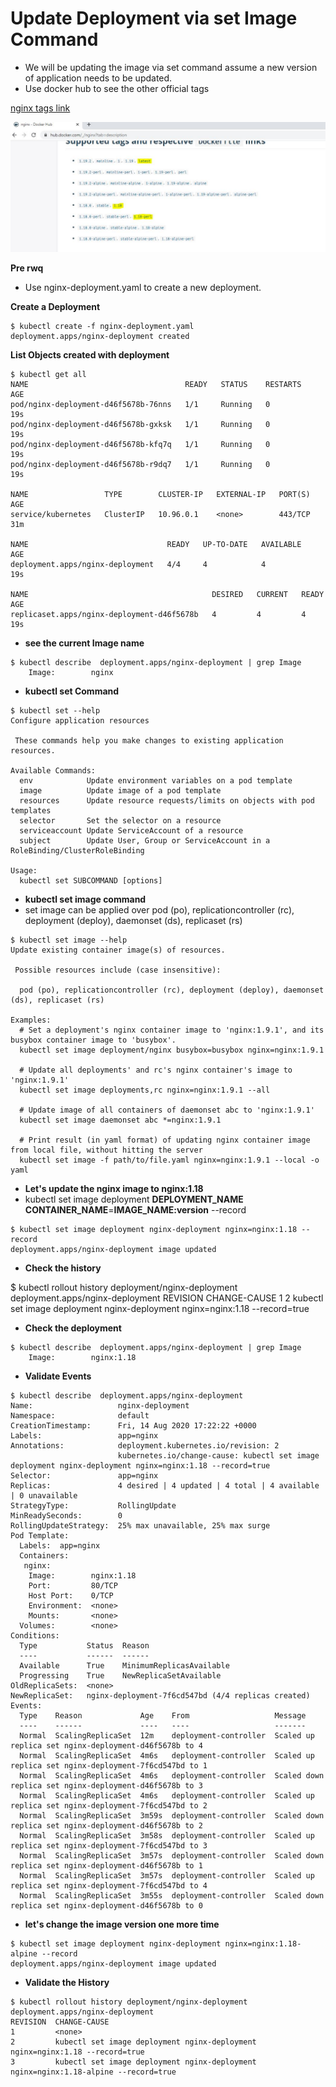 #  Update Deployment via set Image Command 

- We will be updating the image via set command  assume a new version of application needs to be updated.
- Use docker hub to see the other official tags 

[nginx tags link](https://hub.docker.com/_/nginx?tab=description)

![alt](nginx-image-tags.JPG)

**Pre rwq**

- Use nginx-deployment.yaml  to create a new deployment.

**Create a Deployment**
```
$ kubectl create -f nginx-deployment.yaml
deployment.apps/nginx-deployment created
```

**List Objects created with deployment**

```
$ kubectl get all
NAME                                   READY   STATUS    RESTARTS   AGE
pod/nginx-deployment-d46f5678b-76nns   1/1     Running   0          19s
pod/nginx-deployment-d46f5678b-gxksk   1/1     Running   0          19s
pod/nginx-deployment-d46f5678b-kfq7q   1/1     Running   0          19s
pod/nginx-deployment-d46f5678b-r9dq7   1/1     Running   0          19s

NAME                 TYPE        CLUSTER-IP   EXTERNAL-IP   PORT(S)   AGE
service/kubernetes   ClusterIP   10.96.0.1    <none>        443/TCP   31m

NAME                               READY   UP-TO-DATE   AVAILABLE   AGE
deployment.apps/nginx-deployment   4/4     4            4           19s

NAME                                         DESIRED   CURRENT   READY   AGE
replicaset.apps/nginx-deployment-d46f5678b   4         4         4       19s

```

- **see the current Image name**
```
$ kubectl describe  deployment.apps/nginx-deployment | grep Image
    Image:        nginx
```

- **kubectl set Command**
```
$ kubectl set --help
Configure application resources

 These commands help you make changes to existing application resources.

Available Commands:
  env            Update environment variables on a pod template
  image          Update image of a pod template
  resources      Update resource requests/limits on objects with pod templates
  selector       Set the selector on a resource
  serviceaccount Update ServiceAccount of a resource
  subject        Update User, Group or ServiceAccount in a RoleBinding/ClusterRoleBinding

Usage:
  kubectl set SUBCOMMAND [options]
```

- **kubectl set image command**
- set image can be applied over pod (po), replicationcontroller (rc), deployment (deploy), daemonset (ds), replicaset (rs)

```
$ kubectl set image --help
Update existing container image(s) of resources.

 Possible resources include (case insensitive):

  pod (po), replicationcontroller (rc), deployment (deploy), daemonset (ds), replicaset (rs)

Examples:
  # Set a deployment's nginx container image to 'nginx:1.9.1', and its busybox container image to 'busybox'.
  kubectl set image deployment/nginx busybox=busybox nginx=nginx:1.9.1

  # Update all deployments' and rc's nginx container's image to 'nginx:1.9.1'
  kubectl set image deployments,rc nginx=nginx:1.9.1 --all

  # Update image of all containers of daemonset abc to 'nginx:1.9.1'
  kubectl set image daemonset abc *=nginx:1.9.1

  # Print result (in yaml format) of updating nginx container image from local file, without hitting the server
  kubectl set image -f path/to/file.yaml nginx=nginx:1.9.1 --local -o yaml

```  

- **Let's update the nginx image to nginx:1.18**
- kubectl set image deployment **DEPLOYMENT_NAME** **CONTAINER_NAME**=**IMAGE_NAME:version** --record

```
$ kubectl set image deployment nginx-deployment nginx=nginx:1.18 --record
deployment.apps/nginx-deployment image updated

```

- **Check the history**

$ kubectl rollout history deployment/nginx-deployment
deployment.apps/nginx-deployment
REVISION  CHANGE-CAUSE
1         <none>
2         kubectl set image deployment nginx-deployment nginx=nginx:1.18 --record=true

- **Check the deployment**
```
$ kubectl describe  deployment.apps/nginx-deployment | grep Image
    Image:        nginx:1.18
```

- **Validate Events**
```
$ kubectl describe  deployment.apps/nginx-deployment
Name:                   nginx-deployment
Namespace:              default
CreationTimestamp:      Fri, 14 Aug 2020 17:22:22 +0000
Labels:                 app=nginx
Annotations:            deployment.kubernetes.io/revision: 2
                        kubernetes.io/change-cause: kubectl set image deployment nginx-deployment nginx=nginx:1.18 --record=true
Selector:               app=nginx
Replicas:               4 desired | 4 updated | 4 total | 4 available | 0 unavailable
StrategyType:           RollingUpdate
MinReadySeconds:        0
RollingUpdateStrategy:  25% max unavailable, 25% max surge
Pod Template:
  Labels:  app=nginx
  Containers:
   nginx:
    Image:        nginx:1.18
    Port:         80/TCP
    Host Port:    0/TCP
    Environment:  <none>
    Mounts:       <none>
  Volumes:        <none>
Conditions:
  Type           Status  Reason
  ----           ------  ------
  Available      True    MinimumReplicasAvailable
  Progressing    True    NewReplicaSetAvailable
OldReplicaSets:  <none>
NewReplicaSet:   nginx-deployment-7f6cd547bd (4/4 replicas created)
Events:
  Type    Reason             Age    From                   Message
  ----    ------             ----   ----                   -------
  Normal  ScalingReplicaSet  12m    deployment-controller  Scaled up replica set nginx-deployment-d46f5678b to 4
  Normal  ScalingReplicaSet  4m6s   deployment-controller  Scaled up replica set nginx-deployment-7f6cd547bd to 1
  Normal  ScalingReplicaSet  4m6s   deployment-controller  Scaled down replica set nginx-deployment-d46f5678b to 3
  Normal  ScalingReplicaSet  4m6s   deployment-controller  Scaled up replica set nginx-deployment-7f6cd547bd to 2
  Normal  ScalingReplicaSet  3m59s  deployment-controller  Scaled down replica set nginx-deployment-d46f5678b to 2
  Normal  ScalingReplicaSet  3m58s  deployment-controller  Scaled up replica set nginx-deployment-7f6cd547bd to 3
  Normal  ScalingReplicaSet  3m57s  deployment-controller  Scaled down replica set nginx-deployment-d46f5678b to 1
  Normal  ScalingReplicaSet  3m57s  deployment-controller  Scaled up replica set nginx-deployment-7f6cd547bd to 4
  Normal  ScalingReplicaSet  3m55s  deployment-controller  Scaled down replica set nginx-deployment-d46f5678b to 0
```  

- **let's change the image version one more time**
```
$ kubectl set image deployment nginx-deployment nginx=nginx:1.18-alpine --record
deployment.apps/nginx-deployment image updated
```

- **Validate the History**
```
$ kubectl rollout history deployment/nginx-deployment
deployment.apps/nginx-deployment
REVISION  CHANGE-CAUSE
1         <none>
2         kubectl set image deployment nginx-deployment nginx=nginx:1.18 --record=true
3         kubectl set image deployment nginx-deployment nginx=nginx:1.18-alpine --record=true
```

